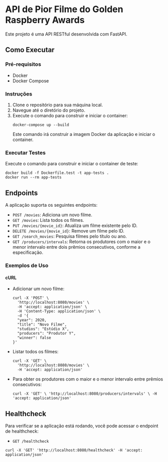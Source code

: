 
# API de Pior Filme do Golden Raspberry Awards

Este projeto é uma API RESTful desenvolvida com FastAPI.

## Como Executar

### Pré-requisitos
- Docker
- Docker Compose

### Instruções

1. Clone o repositório para sua máquina local.
2. Navegue até o diretório do projeto.
3. Execute o comando para construir e iniciar o container:
   ```
   docker-compose up --build
   ```
   Este comando irá construir a imagem Docker da aplicação e iniciar o container.

### Executar Testes

Execute o comando para construir e iniciar o container de teste:
   ```
   docker build -f Dockerfile.test -t app-tests .
   docker run --rm app-tests
   ```

## Endpoints

A aplicação suporta os seguintes endpoints:

- `POST /movies`: Adiciona um novo filme.
- `GET /movies`: Lista todos os filmes.
- `PUT /movies/{movie_id}`: Atualiza um filme existente pelo ID.
- `DELETE /movies/{movie_id}`: Remove um filme pelo ID.
- `GET /search_movies`: Pesquisa filmes pelo título ou ano.
- `GET /producers/intervals`: Retorna os produtores com o maior e o menor intervalo entre dois prêmios consecutivos, conforme a especificação.

### Exemplos de Uso

#### cURL

- Adicionar um novo filme:
  ```
  curl -X 'POST' \
    'http://localhost:8080/movies' \
    -H 'accept: application/json' \
    -H 'Content-Type: application/json' \
    -d '{
    "year": 2020,
    "title": "Novo Filme",
    "studios": "Estúdio X",
    "producers": "Produtor Y",
    "winner": false
  }'
  ```

- Listar todos os filmes:
  ```
  curl -X 'GET' \
    'http://localhost:8080/movies' \
    -H 'accept: application/json'
  ```

- Para obter os produtores com o maior e o menor intervalo entre prêmios consecutivos:
  ```
  curl -X 'GET' \ 'http://localhost:8080/producers/intervals' \ -H 'accept: application/json'
  ```


## Healthcheck

Para verificar se a aplicação está rodando, você pode acessar o endpoint de healthcheck:

- `GET /healthcheck`

```
curl -X 'GET' 'http://localhost:8080/healthcheck' -H 'accept: application/json'
```
